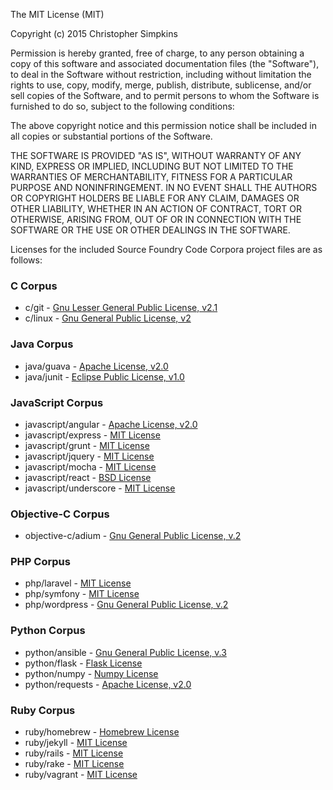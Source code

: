 The MIT License (MIT)

Copyright (c) 2015 Christopher Simpkins

Permission is hereby granted, free of charge, to any person obtaining a copy
of this software and associated documentation files (the "Software"), to deal
in the Software without restriction, including without limitation the rights
to use, copy, modify, merge, publish, distribute, sublicense, and/or sell
copies of the Software, and to permit persons to whom the Software is
furnished to do so, subject to the following conditions:

The above copyright notice and this permission notice shall be included in all
copies or substantial portions of the Software.

THE SOFTWARE IS PROVIDED "AS IS", WITHOUT WARRANTY OF ANY KIND, EXPRESS OR
IMPLIED, INCLUDING BUT NOT LIMITED TO THE WARRANTIES OF MERCHANTABILITY,
FITNESS FOR A PARTICULAR PURPOSE AND NONINFRINGEMENT. IN NO EVENT SHALL THE
AUTHORS OR COPYRIGHT HOLDERS BE LIABLE FOR ANY CLAIM, DAMAGES OR OTHER
LIABILITY, WHETHER IN AN ACTION OF CONTRACT, TORT OR OTHERWISE, ARISING FROM,
OUT OF OR IN CONNECTION WITH THE SOFTWARE OR THE USE OR OTHER DEALINGS IN THE
SOFTWARE.



Licenses for the included Source Foundry Code Corpora project files are as follows:

### C Corpus

- c/git - [Gnu Lesser General Public License, v2.1](https://github.com/git/git/blob/master/LGPL-2.1)
- c/linux - [Gnu General Public License, v2](https://github.com/torvalds/linux/blob/master/COPYING)

### Java Corpus

- java/guava - [Apache License, v2.0](https://github.com/google/guava/blob/master/COPYING)
- java/junit - [Eclipse Public License, v1.0](https://github.com/junit-team/junit/blob/master/LICENSE-junit.txt)

### JavaScript Corpus

- javascript/angular - [Apache License, v2.0](https://github.com/angular/angular/blob/master/LICENSE)
- javascript/express - [MIT License](https://github.com/strongloop/express/blob/master/LICENSE)
- javascript/grunt - [MIT License](https://github.com/gruntjs/grunt/blob/master/LICENSE-MIT)
- javascript/jquery - [MIT License](https://github.com/jquery/jquery/blob/master/LICENSE.txt)
- javascript/mocha - [MIT License](https://github.com/mochajs/mocha/blob/master/LICENSE)
- javascript/react - [BSD License](https://github.com/facebook/react/blob/master/LICENSE)
- javascript/underscore - [MIT License](https://github.com/jashkenas/underscore/blob/master/LICENSE)

### Objective-C Corpus
- objective-c/adium - [Gnu General Public License, v.2](https://bitbucket.org/adium/adium/src/1e1382dbd8447b1354a4404ac9143aafaa9b624b/License.txt?at=default&fileviewer=file-view-default)

### PHP Corpus

- php/laravel - [MIT License](https://github.com/laravel/laravel/blob/master/readme.md)
- php/symfony - [MIT License](https://github.com/symfony/symfony/blob/master/LICENSE)
- php/wordpress - [Gnu General Public License, v.2](https://github.com/WordPress/WordPress/blob/master/license.txt)

### Python Corpus

- python/ansible - [Gnu General Public License, v.3](https://github.com/ansible/ansible/blob/devel/COPYING)
- python/flask - [Flask License](https://github.com/mitsuhiko/flask/blob/master/LICENSE)
- python/numpy - [Numpy License](https://github.com/numpy/numpy/blob/master/LICENSE.txt)
- python/requests - [Apache License, v2.0](https://github.com/kennethreitz/requests/blob/master/LICENSE)

### Ruby Corpus

- ruby/homebrew - [Homebrew License](https://github.com/Homebrew/homebrew/blob/master/LICENSE.txt)
- ruby/jekyll - [MIT License](https://github.com/jekyll/jekyll/blob/master/LICENSE)
- ruby/rails - [MIT License](https://github.com/rails/rails)
- ruby/rake - [MIT License](https://github.com/ruby/rake/blob/master/MIT-LICENSE)
- ruby/vagrant - [MIT License](https://github.com/mitchellh/vagrant/blob/master/LICENSE)


